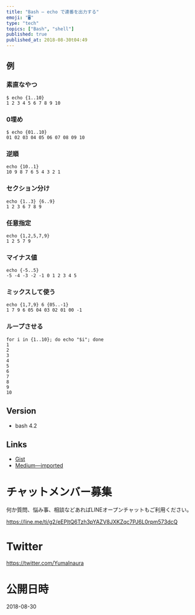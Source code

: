 ```yaml
---
title: "Bash — echo で連番を出力する"
emoji: "🖥"
type: "tech"
topics: ["Bash", "shell"]
published: true
published_at: 2018-08-30t04:49
---
```



## 例

### 素直なやつ

```
$ echo {1..10}
1 2 3 4 5 6 7 8 9 10
```

### 0埋め

```
$ echo {01..10}
01 02 03 04 05 06 07 08 09 10
```


### 逆順

```
echo {10..1}
10 9 8 7 6 5 4 3 2 1
```

### セクション分け

```
echo {1..3} {6..9}
1 2 3 6 7 8 9
```

### 任意指定

```
echo {1,2,5,7,9}
1 2 5 7 9
```

### マイナス値

```
echo {-5..5}
-5 -4 -3 -2 -1 0 1 2 3 4 5
```

### ミックスして使う

```
echo {1,7,9} 6 {05..-1}
1 7 9 6 05 04 03 02 01 00 -1
```

### ループさせる

```
for i in {1..10}; do echo "$i"; done
1
2
3
4
5
6
7
8
9
10
```

## Version

- bash 4.2

## Links

- [Gist](https://gist.github.com/YumaInaura/5d11011781fc2db4dd8b5253bc96e27a)
- [Medium—imported](https://medium.com/supersonic-generation/bash-echo-repeated-number-ed2a704ccdf5)








<!-- Update From Qiita API -->

# チャットメンバー募集


何か質問、悩み事、相談などあればLINEオープンチャットもご利用ください。

https://line.me/ti/g2/eEPltQ6Tzh3pYAZV8JXKZqc7PJ6L0rpm573dcQ





# Twitter


https://twitter.com/YumaInaura


<!-- Update From Qiita API -->



# 公開日時

2018-08-30
